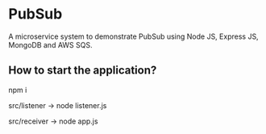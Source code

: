 # PubSub
A microservice system to demonstrate PubSub using Node JS, Express JS, MongoDB and AWS SQS.

## How to start the application?

npm i

src/listener -> node listener.js

src/receiver -> node app.js



